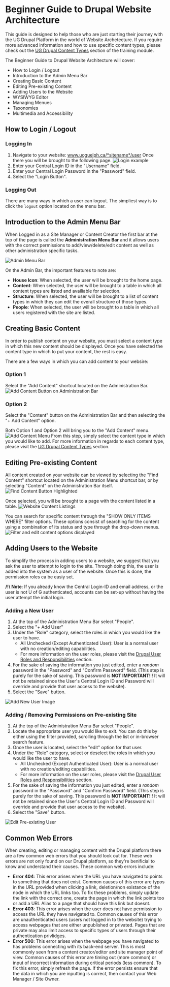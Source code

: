 # Beginner Guide to Drupal Website Architecture

This guide is designed to help those who are just starting their journey with the UG Drupal Platform in the world of Website Archetecture. If you require more advanced information and how to use specific content types, please check out the [UG Drupal Content Types](ugcontenttypes.md) section of the training module.

The Beginner Guide to Drupal Website Architecture will cover:

* How to Login / Logout
* Introduction to the Admin Menu Bar
* Creating Basic Content
* Editing Pre-existing Content
* Adding Users to the Website
* WYSIWYG Editor
* Managing Menues
* Taxonomies
* Multimedia and Accessibility

## How to Login / Logout
### Logging In
1. Navigate to your website: www.uoguelph.ca/*sitename*/user Once there you will be brought to the following page.
![Login example](images/userlogin.png)
2. Enter your Central Login ID in the "Username" field.
3. Enter your Central Login Password in the "Password" field.
4. Select the "Login Button".

### Logging Out
There are many ways in which a user can logout. The simpliest way is to click the `logout` option located on the menu bar.

## Introduction to the Admin Menu Bar
When Logged in as a Site Manager or Content Creator the first bar at the top of the page is called the **Administration Menu Bar** and it allows users with the correct permissions to add/view/delete/edit content as well as other administration specific tasks.

![Admin Menu Bar](images/admin_menu_bar.png)

On the Admin Bar, the important features to note are:

* **House Icon**: When selected, the user will be brought to the home page.
* **Content**: When selected, the user will be brought to a table in which all content types are listed and availiable for selection.
* **Structure**: When selected, the user will be brought to a list of content types in which they can edit the overall structure of those types.
* **People**: When selected, the user will be brought to a table in which all users registered with the site are listed.

## Creating Basic Content
In order to publish content on your website, you must select a content type in which this new content should be displayed. Once you have selected the content type in which to put your content, the rest is easy.

There are a few ways in which you can add content to your websire:

### Option 1
Select the "Add Content" shortcut located on the Administration Bar.
![Add Content Button on Administration Bar](images/Content.png)

### Option 2
Select the "Content" button on the Administration Bar and then selecting the "+ Add Content" option.

Both Option 1 and Option 2 will bring you to the "Add Content" menu.
![Add Content Menu](images/addcon.png)
From this step, simply select the content type in which you would like to add.
For more information in regards to each content type, please visit the [UG Drupal Content Types](ugcontenttypes.md) section.


## Editing Pre-existing Content
All content created on your website can be viewed by selecting the "Find Content" shortcut located on the Administration Menu shortcut bar, or by selecting "Content" on the Administration Bar itself.
![Find Content Button Highlighted](images/findcontent.png)

Once selected, you will be brought to a page with the content listed in a table.
![Website Content Listings](images/contentMenu.png)

You can search for specific content through the "SHOW ONLY ITEMS WHERE" filter options.
These options consist of searching for the content using a combination of its status and type through the drop-down menus.
![Filter and edit content options displayed](images/filterandedit.png)

## Adding Users to the Website
To simplify the process in adding users to a website, we suggest that you ask the user to attempt to login to the site. Through doing this, the user is added into the system as a user of the website. Once this is done, the permission roles ca be easiy set.

**/!\ Note**: If you already know the Central Login-ID and email address, or the user is not U of G authenticated, accounts can be set-up without having the user attempt the initial login.

### Adding a New User
1. At the top of the Administration Menu Bar select "People".
2. Select the "+ Add User"
3. Under the "Role" category, select the roles in which you would like the user to have. 
    * All Unchecked (Except Authenticated User): User is a normal user with no creation/editing capabilities.
    * For more information on the user roles, please visit the [Drupal User Roles and Responsibilities](rolesandresp.md) section.
4. For the sake of saving the information you just edited, enter a *random* password in the "Password" and "Confirm Password" field. (This step is purely for the sake of saving. This password is **NOT IMPORTANT**!!! It will not be retained since the User's Central Login ID and Password will override and provide that user access to the website).
5. Select the "Save" button.

![Add New User Image](images/newUser.png)

### Adding /  Removing Permissions on Pre-existing Site

1. At the top of the Administration Menu Bar select "People".
2. Locate the appropriate user you would like to exit. You can do this by either using the filter provided, scrolling through the list or in-browser search feature.
4. Once the user is located, select the "edit" option for that user.
5. Under the "Role" category, select or deselect the roles in which you would like the user to have. 
    * All Unchecked (Except Authenticated User): User is a normal user with no creation/editing capabilities.
    * For more information on the user roles, please visit the [Drupal User Roles and Responsibilities](rolesandresp.md) section.
5. For the sake of saving the information you just edited, enter a *random* password in the "Password" and "Confirm Password" field. (This step is purely for the sake of saving. This password is **NOT IMPORTANT**!!! It will not be retained since the User's Central Login ID and Password will override and provide that user access to the website).
6. Select the "Save" button.

![Edit Pre-existing User](images/editUser.png)

## Common Web Errors
When creating, editing or managing content with the Drupal platform there are a few common web errors that you should look out for. These web errors are not only found on our Drupal platform, so they're benificial to know and understand their causes.
These common web errors include:

* **Error 404**: This error arises when the URL you have navigated to points to something that does not exist. Common causes of this error are typos in the URL provided when clicking a link, deletion/non existance of the node in which the URL links too. To fix these problems, simply update the link with the correct one, create the page in which the link points too or add a URL Alias to a page that should have this link but doesnt.
* **Error 403**: This error arises when the user does not have permission to access the URL they have navigated to. Common causes of this error are unauthenticated users (users not logged in to the website) trying to access webpages that are either unpublished or privated. Pages that are private may also limit access to specific types of users through their authentication privlidges.
* **Error 500**: This error arises when the webpage you have navigated to has problems connecting with its back-end server. This is most commonly seen from a content creator/editor and site manager point of view. Common causes of this error are timing out (more common) or input of incorrect information during critical periods (less common). To fix this error, simply refresh the page. If the error persists ensure that the data in which you are inputting is correct, then contact your Web Manager / Site Owner.
